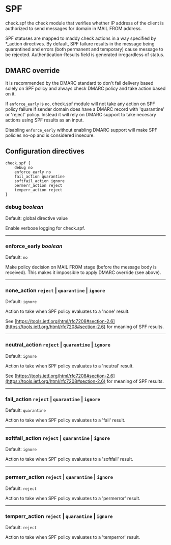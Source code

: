 # SPF

check.spf the check module that verifies whether IP address of the client is
authorized to send messages for domain in MAIL FROM address.

SPF statuses are mapped to maddy check actions in a way
specified by \*_action directives. By default, SPF failure 
results in the message being quarantined and errors (both permanent and 
temporary) cause message to be rejected.
Authentication-Results field is generated irregardless of status.

## DMARC override

It is recommended by the DMARC standard to don't fail delivery based solely on
SPF policy and always check DMARC policy and take action based on it.

If `enforce_early` is `no`, check.spf module will not take any action on SPF
policy failure if sender domain does have a DMARC record with 'quarantine' or
'reject' policy. Instead it will rely on DMARC support to take necesary
actions using SPF results as an input.

Disabling `enforce_early` without enabling DMARC support will make SPF policies
no-op and is considered insecure.

## Configuration directives

```
check.spf {
    debug no
    enforce_early no
    fail_action quarantine
    softfail_action ignore
    permerr_action reject
    temperr_action reject
}
```

### debug _boolean_
Default: global directive value

Enable verbose logging for check.spf.

---

### enforce_early _boolean_
Default: `no`

Make policy decision on MAIL FROM stage (before the message body is received).
This makes it impossible to apply DMARC override (see above).

---

### none_action `reject` | `quarantine` | `ignore`
Default: `ignore`

Action to take when SPF policy evaluates to a 'none' result.

See [https://tools.ietf.org/html/rfc7208#section-2.6](https://tools.ietf.org/html/rfc7208#section-2.6) for meaning of
SPF results.

---

### neutral_action `reject` | `quarantine` | `ignore`
Default: `ignore`

Action to take when SPF policy evaluates to a 'neutral' result.

See [https://tools.ietf.org/html/rfc7208#section-2.6](https://tools.ietf.org/html/rfc7208#section-2.6) for meaning of
SPF results.

---

### fail_action `reject` | `quarantine` | `ignore`
Default: `quarantine`

Action to take when SPF policy evaluates to a 'fail' result.

---

### softfail_action `reject` | `quarantine` | `ignore`
Default: `ignore`

Action to take when SPF policy evaluates to a 'softfail' result.

---

### permerr_action `reject` | `quarantine` | `ignore`
Default: `reject`

Action to take when SPF policy evaluates to a 'permerror' result.

---

### temperr_action `reject` | `quarantine` | `ignore`
Default: `reject`

Action to take when SPF policy evaluates to a 'temperror' result.
